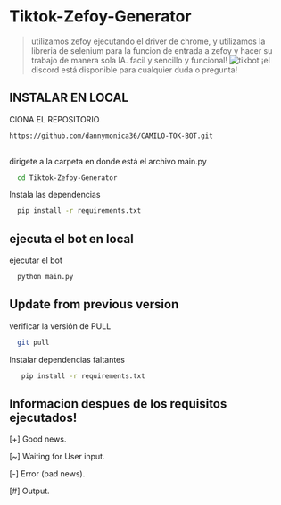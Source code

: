 # Tiktok-Zefoy-Generator
> utilizamos zefoy ejecutando el driver de chrome, y utilizamos la libreria de selenium para la funcion de entrada a zefoy y hacer su trabajo de manera sola IA. facil y sencillo y funcional!
> ![tikbot](https://github.com/dannymonica36/CAMILO-TOK-BOT.git)
> ¡el discord está disponible para cualquier duda o pregunta!


## INSTALAR EN LOCAL

ClONA EL REPOSITORIO

```bash
https://github.com/dannymonica36/CAMILO-TOK-BOT.git
  
```

dirigete a la carpeta en donde está el archivo main.py

```bash
  cd Tiktok-Zefoy-Generator
```

Instala las dependencias

```bash
  pip install -r requirements.txt
```

## ejecuta el bot en local

ejecutar el bot

```bash
  python main.py
```

## Update from previous version

verificar la versión de PULL

```bash
  git pull
```

Instalar dependencias faltantes

```bash
   pip install -r requirements.txt
```

## Informacion despues de los requisitos ejecutados!

[+] Good news.

[~] Waiting for User input.

[-] Error (bad news).

[#] Output.
